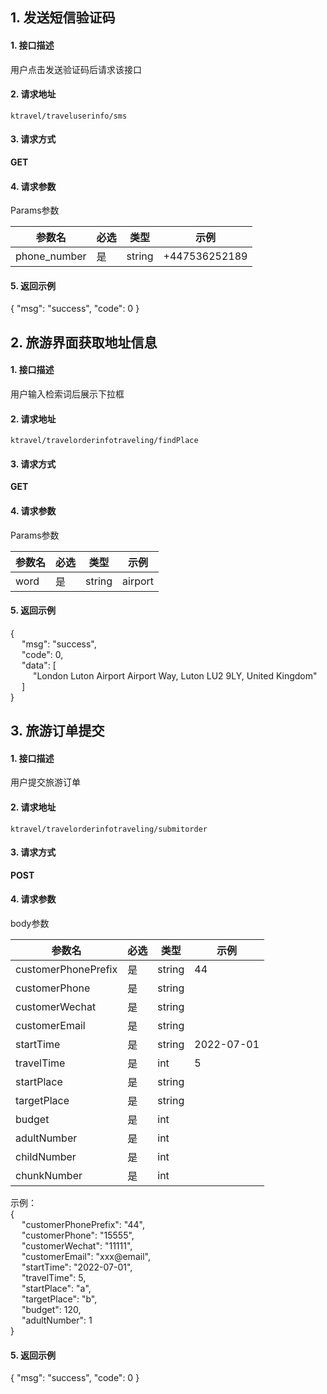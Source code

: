 
## 1. 发送短信验证码

#### 1. 接口描述    

用户点击发送验证码后请求该接口

#### 2. 请求地址  

`ktravel/traveluserinfo/sms`  

#### 3. 请求方式  

**GET**  

#### 4. 请求参数  

Params参数

| 参数名       | 必选 | 类型      | 示例         |
| ------------ | ---- | ---------------- | ------------ |
| phone_number|    是   |   string     | +447536252189 |


#### 5. 返回示例 

{
    "msg": "success",
    "code": 0
}



## 2. 旅游界面获取地址信息

#### 1. 接口描述    

用户输入检索词后展示下拉框

#### 2. 请求地址  

`ktravel/travelorderinfotraveling/findPlace`  

#### 3. 请求方式  

**GET**  

#### 4. 请求参数  

Params参数

| 参数名       | 必选 | 类型      | 示例         |
| ------------ | ---- | ---------------- | ------------ |
| word|    是   |   string     | airport |


#### 5. 返回示例 

{\
&emsp;    "msg": "success",\
&emsp;    "code": 0,\
&emsp;    "data": [\
&emsp;    &emsp;    "London Luton Airport Airport Way, Luton LU2 9LY, United Kingdom"\
&emsp;    ]\
}




## 3. 旅游订单提交

#### 1. 接口描述    

用户提交旅游订单 

#### 2. 请求地址  

`ktravel/travelorderinfotraveling/submitorder`  

#### 3. 请求方式  

**POST**  

#### 4. 请求参数  
body参数

| 参数名       | 必选 | 类型      | 示例         |
| ------------ | ---- | ---------------- | ------------ |
| customerPhonePrefix|    是   |   string     | 44 |
| customerPhone|    是   |   string     |  |
| customerWechat|    是   |   string     |  |
| customerEmail|    是   |   string     |  |
| startTime|    是   |   string     | 2022-07-01 |
| travelTime|    是   |   int     | 5 |
| startPlace|    是   |   string     |  |
| targetPlace|    是   |   string     |  |
| budget|    是   |   int     |  |
| adultNumber|    是   |   int     |  |
| childNumber|    是   |   int     |  |
| chunkNumber|    是   |   int     |  |

示例：\
{\
&emsp;    "customerPhonePrefix": "44",\
&emsp;    "customerPhone": "15555",\
&emsp;    "customerWechat": "11111",\
&emsp;    "customerEmail": "xxx@email",\
&emsp;    "startTime": "2022-07-01",\
&emsp;    "travelTime": 5,\
&emsp;    "startPlace": "a",\
&emsp;   "targetPlace": "b",\
&emsp;   "budget": 120,\
&emsp;   "adultNumber": 1\
}

#### 5. 返回示例 

{
    "msg": "success",
    "code": 0
}

